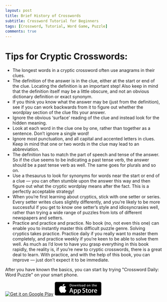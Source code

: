 ```yaml
---
layout: post
title: Brief History of Crosswords
subtitle: Crossword Tutorial for Beginners
tags: [Crossword, Tutorial, Word Game, Puzzle]
comments: true
---
```


# Tips for Cryptic Crosswords:
- The longest words in a cryptic crossword often use anagrams in their clues.
- The definition of the answer is in the clue, either at the start or end of the clue.
Locating the definition is an important step! Also keep in mind that the definition
itself may be a little obscure, and not an obvious dictionary definition or exact
synonym.
- If you think you know what the answer may be (just from the definition), see if
you can work backwards from it to figure out whether the wordplay section of the
clue fits your answer.
- Ignore the obvious ‘surface’ reading of the clue and instead look for the hidden
meaning.
- Look at each word in the clue one by one, rather than together as a sentence.
Don’t ignore a single word!
- Ignore most punctuation, and all capital and accented letters in clues. Keep in
mind that one or two words in the clue may lead to an abbreviation.
- The definition has to match the part of speech and tense of the answer. So if the
clue seems to be indicating a past tense verb, the answer should be a past tense
verb as well. The same goes for plurals and so on.
- Use a thesaurus to look for synonyms for words near the start or end of a clue —
you can often stumble upon the answer this way and then figure out what the
cryptic wordplay means after the fact. This is a perfectly acceptable strategy!
- When you’re first learning about cryptics, stick with one setter or series. Every
setter writes clues slightly differently, and you’re likely to be more successful if
you get to know one setter’s style and idiosyncrasies well, rather than trying a
wide range of puzzles from lots of different newspapers and setters.
- Practice and practice and practice. No book (no, not even this one) can enable
you to instantly master this difficult puzzle genre. Solving cryptics takes practice.
Practice daily if you really want to master them completely, and practice weekly if
you’re keen to be able to solve them well. As much as I’d love to have you grasp everything in this book rapidly, the reality is, if you’re new to cryptic crosswords, there is a great deal to learn. With practice, and with the help of this book, you can improve — just don’t expect it to be immediate.

After you have known the basics, you can start by trying "Crossword Daily: Word Puzzle" on your smart phone.

<a href='https://play.google.com/store/apps/details?id=com.minikara.crossword.easy.clues&pcampaignid=pcampaignidMKT-Other-global-all-co-prtnr-py-PartBadge-Mar2515-1'><img alt='Get it on Google Play' src='https://play.google.com/intl/en_us/badges/static/images/badges/en_badge_web_generic.png' style="width:30%;" /></a>
<a href='https://apps.apple.com/app/id1328365094'><img alt='Get it on App Store'
 src='/projects/puyopuyo/App_Store_Badge.svg.png' style="width:30%;" /></a>